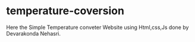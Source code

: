 # temperature-coversion
 Here the Simple Temperature conveter Website using Html,css,Js done by Devarakonda Nehasri.

